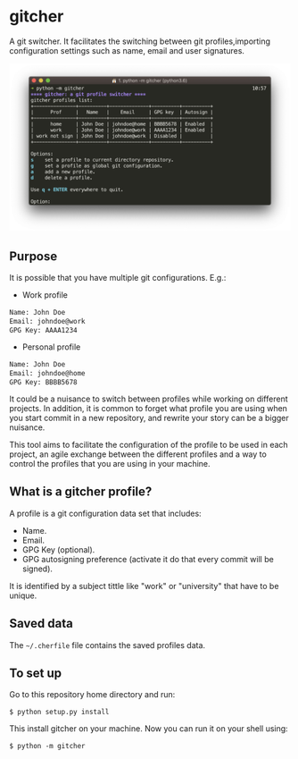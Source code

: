 # gitcher

A git switcher. It facilitates the switching between git profiles,importing configuration settings such as name, email and user signatures.

![Screen capture](docs/screen.png?raw=true "Screen capture")


## Purpose

It is possible that you have multiple git configurations. E.g.:

- Work profile

```
Name: John Doe
Email: johndoe@work
GPG Key: AAAA1234
```

- Personal profile

```
Name: John Doe
Email: johndoe@home
GPG Key: BBBB5678
```

It could be a nuisance to switch between profiles while working on different projects. In addition, it is common to forget what profile you are using when you start commit in a new repository, and rewrite your story can be a bigger nuisance.

This tool aims to facilitate the configuration of the profile to be used in each project, an agile exchange between the different profiles and a way to control the profiles that you are using in your machine.


## What is a gitcher profile?

A profile is a git configuration data set that includes:

- Name.
- Email.
- GPG Key (optional).
- GPG autosigning preference (activate it do that every commit will be signed).

It is identified by a subject tittle like "work" or "university" that have to be unique.


## Saved data

The `~/.cherfile` file contains the saved profiles data.


## To set up

Go to this repository home directory and run:

```
$ python setup.py install
```

This install gitcher on your machine. Now you can run it on your shell using:

```
$ python -m gitcher
```

